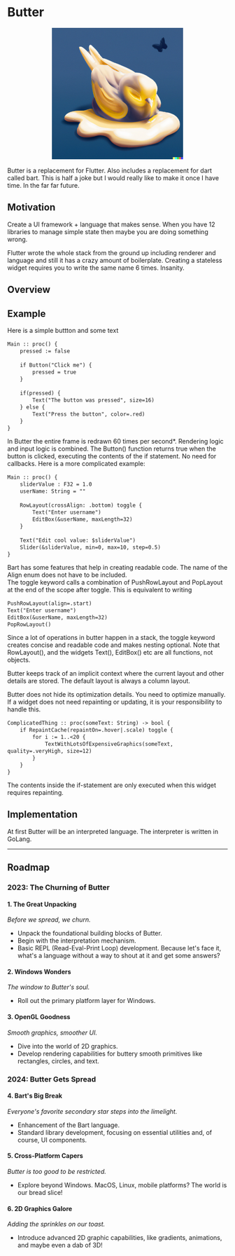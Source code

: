 # Butter

<div style="text-align: center;">
    <img src="./butter_logo.png" alt="butter_logo" width="300"/>
</div>

Butter is a replacement for Flutter. Also includes a replacement for dart called bart. 
This is half a joke but I would really like to make it once I have time. In the far far future.

## Motivation

Create a UI framework + language that makes sense. When you have 12 libraries to manage simple state then maybe you are doing something wrong. 

Flutter wrote the whole stack from the ground up including renderer and language and still it has a crazy amount of boilerplate.
Creating a stateless widget requires you to write the same name 6 times. Insanity. 

## Overview


## Example

Here is a simple buttton and some text

    Main :: proc() {
        pressed := false

        if Button("Click me") {
            pressed = true
        }

        if(pressed) {
            Text("The button was pressed", size=16)
        } else {
            Text("Press the button", color=.red)
        }
    }


In Butter the entire frame is redrawn 60 times per second*. Rendering logic and input logic is combined. 
The Button() function returns true when the button is clicked, executing the contents of the if statement.
No need for callbacks. Here is a more complicated example:

    Main :: proc() {
        sliderValue : F32 = 1.0
        userName: String = ""
        
        RowLayout(crossAlign: .bottom) toggle {
            Text("Enter username")
            EditBox(&userName, maxLength=32)
        }

        Text("Edit cool value: $sliderValue")
        Slider(&sliderValue, min=0, max=10, step=0.5)
    }

Bart has some features that help in creating readable code. The name of the Align enum does not have to be included.  
The toggle keyword calls a combination of PushRowLayout and PopLayout at the end of the scope after toggle. This is equivalent to writing 

    PushRowLayout(align=.start)
    Text("Enter username")
    EditBox(&userName, maxLength=32)
    PopRowLayout()

Since a lot of operations in butter happen in a stack, the toggle keyword creates concise and readable code and makes nesting optional. Note that RowLayout(), and the widgets Text(), EditBox() etc are all functions, not objects.

Butter keeps track of an implicit context where the current layout and other details are stored. The default layout is always a column layout.

Butter does not hide its optimization details. You need to optimize manually. If a widget does not need repainting or updating, it is your responsibility to handle this. 

    ComplicatedThing :: proc(someText: String) -> bool {
        if RepaintCache(repaintOn=.hover|.scale) toggle {
            for i := 1..<20 {
                TextWithLotsOfExpensiveGraphics(someText, quality=.veryHigh, size=12)
            }
        }
    }

The contents inside the if-statement are only executed when this widget requires repainting.

## Implementation

At first Butter will be an interpreted language. The interpreter is written in GoLang.

---

## Roadmap

### 2023: The Churning of Butter

#### 1. **The Great Unpacking**  
*Before we spread, we churn.*
- Unpack the foundational building blocks of Butter. 
- Begin with the interpretation mechanism.
- Basic REPL (Read-Eval-Print Loop) development. Because let's face it, what's a language without a way to shout at it and get some answers?

#### 2. **Windows Wonders**  
*The window to Butter's soul.*
- Roll out the primary platform layer for Windows. 

#### 3. **OpenGL Goodness**  
*Smooth graphics, smoother UI.*
- Dive into the world of 2D graphics. 
- Develop rendering capabilities for buttery smooth primitives like rectangles, circles, and text.

### 2024: Butter Gets Spread

#### 4. **Bart's Big Break**  
*Everyone's favorite secondary star steps into the limelight.*
- Enhancement of the Bart language. 
- Standard library development, focusing on essential utilities and, of course, UI components.
  
#### 5. **Cross-Platform Capers**  
*Butter is too good to be restricted.*
- Explore beyond Windows. MacOS, Linux, mobile platforms? The world is our bread slice!

#### 6. **2D Graphics Galore**  
*Adding the sprinkles on our toast.*
- Introduce advanced 2D graphic capabilities, like gradients, animations, and maybe even a dab of 3D!

